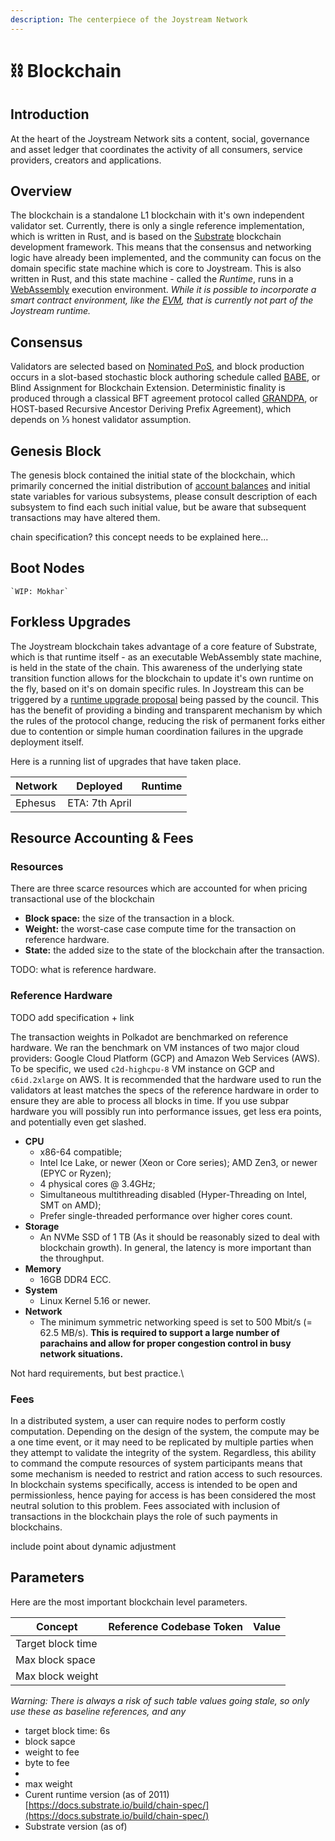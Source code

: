 ```yaml
---
description: The centerpiece of the Joystream Network
---
```


# ⛓ Blockchain

## Introduction

At the heart of the Joystream Network sits a content, social, governance and asset ledger that coordinates the activity of all consumers, service providers, creators and applications.

## Overview

The blockchain is a standalone L1 blockchain with it's own independent validator set. Currently, there is only a single reference implementation, which is written in Rust, and is based on the [Substrate](https://docs.substrate.io/) blockchain development framework. This means that the consensus and networking logic have already been implemented, and the community can focus on the domain specific state machine which is core to Joystream. This is also written in Rust, and this state machine - called the _Runtime_, runs in a [WebAssembly](https://en.wikipedia.org/wiki/WebAssembly) execution environment. _While it is possible to incorporate a smart contract environment, like the_ [_EVM_](https://substrate-developer-hub.github.io/docs/en/knowledgebase/smart-contracts/evm-pallet)_, that is currently not part of the Joystream runtime._

## Consensus

Validators are selected based on [Nominated PoS](https://arxiv.org/abs/2004.12990), and block production occurs in a slot-based stochastic block authoring schedule called [BABE](https://research.web3.foundation/en/latest/polkadot/block-production/Babe.html), or Blind Assignment for Blockchain Extension. Deterministic finality is produced through a classical BFT agreement protocol called [GRANDPA](https://arxiv.org/abs/2007.01560), or HOST-based Recursive Ancestor Deriving Prefix Agreement), which depends on ⅓ honest validator assumption.

## Genesis Block

The genesis block contained the initial state of the blockchain, which primarily concerned the initial distribution of [account balances](../usdjoy.md#genesis-block) and initial state variables for various subsystems, please consult description of each subsystem to find each such initial value, but be aware that subsequent transactions may have altered them.



chain specification? this concept needs to be explained here...

## Boot Nodes

`` `WIP: Mokhar` ``

## Forkless Upgrades

The Joystream blockchain takes advantage of a core feature of Substrate, which is that runtime itself - as an executable WebAssembly state machine, is held in the state of the chain. This awareness of the underlying state transition function allows for the blockchain to update it's own runtime on the fly, based on it's on domain specific rules. In Joystream this can be triggered by a [runtime upgrade proposal](proposal-system.md#runtime-upgrade) being passed by the council. This has the benefit of providing a binding and transparent mechanism by which the rules of the protocol change, reducing the risk of permanent forks either due to contention or simple human coordination failures in the upgrade deployment itself.

Here is a running list of upgrades that have taken place.

| Network | Deployed        | Runtime |
| ------- | --------------- | ------- |
| Ephesus | ETA: 7th April  |         |

## Resource Accounting & Fees

### Resources

There are three scarce resources which are accounted for when pricing transactional use of the blockchain

* **Block space:** the size of the transaction in a block.
* **Weight:** the worst-case case compute time for the transaction on reference hardware.
* **State:** the added size to the state of the blockchain after the transaction.

TODO: what is reference hardware.

### Reference Hardware

TODO add specification + link



The transaction weights in Polkadot are benchmarked on reference hardware. We ran the benchmark on VM instances of two major cloud providers: Google Cloud Platform (GCP) and Amazon Web Services (AWS). To be specific, we used `c2d-highcpu-8` VM instance on GCP and `c6id.2xlarge` on AWS. It is recommended that the hardware used to run the validators at least matches the specs of the reference hardware in order to ensure they are able to process all blocks in time. If you use subpar hardware you will possibly run into performance issues, get less era points, and potentially even get slashed.

* **CPU**
  * x86-64 compatible;
  * Intel Ice Lake, or newer (Xeon or Core series); AMD Zen3, or newer (EPYC or Ryzen);
  * 4 physical cores @ 3.4GHz;
  * Simultaneous multithreading disabled (Hyper-Threading on Intel, SMT on AMD);
  * Prefer single-threaded performance over higher cores count.&#x20;
* **Storage**
  * An NVMe SSD of 1 TB (As it should be reasonably sized to deal with blockchain growth).  In general, the latency is more important than the throughput.
* **Memory**
  * 16GB DDR4 ECC.
* **System**
  * Linux Kernel 5.16 or newer.
* **Network**
  * The minimum symmetric networking speed is set to 500 Mbit/s (= 62.5 MB/s). **This is required to support a large number of parachains and allow for proper congestion control in busy network situations.**

Not hard requirements, but best practice.\


### Fees

In a distributed system, a user can require nodes to perform costly computation. Depending on the design of the system, the compute may be a one time event, or it may need to be replicated by multiple parties when they attempt to validate the integrity of the system. Regardless, this ability to command the compute resources of system participants means that some mechanism is needed to restrict and ration access to such resources. In blockchain systems specifically, access is intended to be open and permissionless, hence paying for access is has been considered the most neutral solution to this problem. Fees associated with inclusion of transactions in the blockchain plays the role of such payments in blockchains.



include point about dynamic adjustment

## Parameters

Here are the most important blockchain level parameters.

| Concept           | Reference Codebase Token | Value |
| ----------------- | ------------------------ | ----- |
| Target block time |                          |       |
| Max block space   |                          |       |
| Max block weight  |                          |       |

_Warning: There is always a risk of such table values going stale, so only use these as baseline references, and any_&#x20;

* target block time: 6s
* block sapce
* weight to fee
* byte to fee
*
* max weight
* Curent runtime version (as of 2011) [https://docs.substrate.io/build/chain-spec/](https://docs.substrate.io/build/chain-spec/)
* Substrate version (as of)
